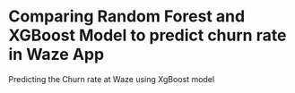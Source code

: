 # Comparing Random Forest and XGBoost Model to predict churn rate in Waze App
Predicting the Churn rate at Waze using XgBoost model

